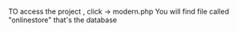 TO access the project , click -> modern.php
You will find file called "onlinestore" that's the database 
